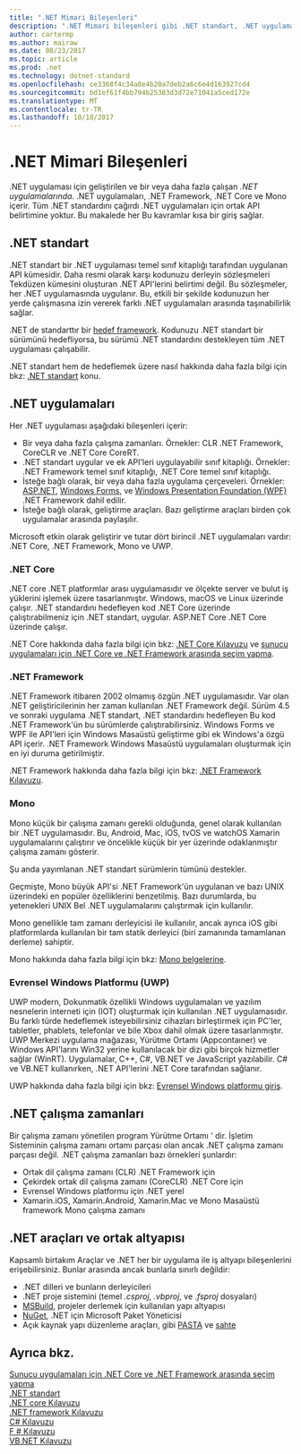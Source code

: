 ```yaml
---
title: ".NET Mimari Bileşenleri"
description: ".NET Mimari bileşenleri gibi .NET standart, .NET uygulamaları, .NET çalışma zamanları ve araçları açıklanmaktadır."
author: cartermp
ms.author: mairaw
ms.date: 08/23/2017
ms.topic: article
ms.prod: .net
ms.technology: dotnet-standard
ms.openlocfilehash: ce3368f4c34a8e4b20a7deb2a6c6e4d163927cd4
ms.sourcegitcommit: bd1ef61f4bb794b25383d3d72e71041a5ced172e
ms.translationtype: MT
ms.contentlocale: tr-TR
ms.lasthandoff: 10/18/2017
---
```

# <a name="net-architectural-components"></a>.NET Mimari Bileşenleri

.NET uygulaması için geliştirilen ve bir veya daha fazla çalışan *.NET uygulamalarında*.  .NET uygulamaları, .NET Framework, .NET Core ve Mono içerir. Tüm .NET standardını çağırdı .NET uygulamaları için ortak API belirtimine yoktur. Bu makalede her Bu kavramlar kısa bir giriş sağlar.

## <a name="net-standard"></a>.NET standart

.NET standart bir .NET uygulaması temel sınıf kitaplığı tarafından uygulanan API kümesidir. Daha resmi olarak karşı kodunuzu derleyin sözleşmeleri Tekdüzen kümesini oluşturan .NET API'lerini belirtimi değil. Bu sözleşmeler, her .NET uygulamasında uygulanır. Bu, etkili bir şekilde kodunuzun her yerde çalışmasına izin vererek farklı .NET uygulamaları arasında taşınabilirlik sağlar.

.NET de standarttır bir [hedef framework](glossary.md#target-framework). Kodunuzu .NET standart bir sürümünü hedefliyorsa, bu sürümü .NET standardını destekleyen tüm .NET uygulaması çalışabilir.

.NET standart hem de hedeflemek üzere nasıl hakkında daha fazla bilgi için bkz: [.NET standart](net-standard.md) konu.

## <a name="net-implementations"></a>.NET uygulamaları

Her .NET uygulaması aşağıdaki bileşenleri içerir:

- Bir veya daha fazla çalışma zamanları. Örnekler: CLR .NET Framework, CoreCLR ve .NET Core CoreRT.
- .NET standart uygular ve ek API'leri uygulayabilir sınıf kitaplığı. Örnekler: .NET Framework temel sınıf kitaplığı, .NET Core temel sınıf kitaplığı.
- İsteğe bağlı olarak, bir veya daha fazla uygulama çerçeveleri. Örnekler: [ASP.NET](https://www.asp.net/), [Windows Forms](../framework/winforms/windows-forms-overview.md), ve [Windows Presentation Foundation (WPF)](../framework/wpf/index.md) .NET Framework dahil edilir.
- İsteğe bağlı olarak, geliştirme araçları. Bazı geliştirme araçları birden çok uygulamalar arasında paylaşılır.

Microsoft etkin olarak geliştirir ve tutar dört birincil .NET uygulamaları vardır: .NET Core, .NET Framework, Mono ve UWP.

### <a name="net-core"></a>.NET Core

.NET core .NET platformlar arası uygulamasıdır ve ölçekte server ve bulut iş yüklerini işlemek üzere tasarlanmıştır. Windows, macOS ve Linux üzerinde çalışır. .NET standardını hedefleyen kod .NET Core üzerinde çalıştırabilmeniz için .NET standart, uygular. ASP.NET Core .NET Core üzerinde çalışır. 

.NET Core hakkında daha fazla bilgi için bkz: [.NET Core Kılavuzu](../core/index.md) ve [sunucu uygulamaları için .NET Core ve .NET Framework arasında seçim yapma](choosing-core-framework-server.md).

### <a name="net-framework"></a>.NET Framework

.NET Framework itibaren 2002 olmamış özgün .NET uygulamasıdır. Var olan .NET geliştiricilerinin her zaman kullanılan .NET Framework değil. Sürüm 4.5 ve sonraki uygulama .NET standart, .NET standardını hedefleyen Bu kod .NET Framework'ün bu sürümlerde çalıştırabilirsiniz. Windows Forms ve WPF ile API'leri için Windows Masaüstü geliştirme gibi ek Windows'a özgü API içerir. .NET Framework Windows Masaüstü uygulamaları oluşturmak için en iyi duruma getirilmiştir.

.NET Framework hakkında daha fazla bilgi için bkz: [.NET Framework Kılavuzu](../framework/index.md).

### <a name="mono"></a>Mono

Mono küçük bir çalışma zamanı gerekli olduğunda, genel olarak kullanılan bir .NET uygulamasıdır. Bu, Android, Mac, iOS, tvOS ve watchOS Xamarin uygulamalarını çalıştırır ve öncelikle küçük bir yer üzerinde odaklanmıştır çalışma zamanı gösterir.

Şu anda yayımlanan .NET standart sürümlerin tümünü destekler.

Geçmişte, Mono büyük API'si .NET Framework'ün uygulanan ve bazı UNIX üzerindeki en popüler özelliklerini benzetilmiş. Bazı durumlarda, bu yetenekleri UNIX Bel .NET uygulamalarını çalıştırmak için kullanılır.

Mono genellikle tam zamanı derleyicisi ile kullanılır, ancak ayrıca iOS gibi platformlarda kullanılan bir tam statik derleyici (biri zamanında tamamlanan derleme) sahiptir.

Mono hakkında daha fazla bilgi için bkz: [Mono belgelerine](http://www.mono-project.com/docs/).

### <a name="universal-windows-platform-uwp"></a>Evrensel Windows Platformu (UWP)

UWP modern, Dokunmatik özellikli Windows uygulamaları ve yazılım nesnelerin interneti için (IOT) oluşturmak için kullanılan .NET uygulamasıdır. Bu farklı türde hedeflemek isteyebilirsiniz cihazları birleştirmek için PC'ler, tabletler, phablets, telefonlar ve bile Xbox dahil olmak üzere tasarlanmıştır. UWP Merkezi uygulama mağazası, Yürütme Ortamı (Appcontaıner) ve Windows API'larını Win32 yerine kullanılacak bir dizi gibi birçok hizmetler sağlar (WinRT). Uygulamalar, C++, C#, VB.NET ve JavaScript yazılabilir. C# ve VB.NET kullanırken, .NET API'lerini .NET Core tarafından sağlanır.

UWP hakkında daha fazla bilgi için bkz: [Evrensel Windows platformu giriş](https://docs.microsoft.com/windows/uwp/get-started/universal-application-platform-guide).

## <a name="net-runtimes"></a>.NET çalışma zamanları

Bir çalışma zamanı yönetilen program Yürütme Ortamı ' dir. İşletim Sisteminin çalışma zamanı ortamı parçası olan ancak .NET çalışma zamanı parçası değil. .NET çalışma zamanları bazı örnekleri şunlardır:
 
 - Ortak dil çalışma zamanı (CLR) .NET Framework için
 - Çekirdek ortak dil çalışma zamanı (CoreCLR) .NET Core için
 - Evrensel Windows platformu için .NET yerel 
 - Xamarin.iOS, Xamarin.Android, Xamarin.Mac ve Mono Masaüstü framework Mono çalışma zamanı

## <a name="net-tooling-and-common-infrastructure"></a>.NET araçları ve ortak altyapısı

Kapsamlı birtakım Araçlar ve .NET her bir uygulama ile iş altyapı bileşenlerini erişebilirsiniz. Bunlar arasında ancak bunlarla sınırlı değildir:

- .NET dilleri ve bunların derleyicileri
- .NET proje sistemini (temel *.csproj*, *.vbproj*, ve *.fsproj* dosyaları)
- [MSBuild](/visualstudio/msbuild/msbuild), projeler derlemek için kullanılan yapı altyapısı
- [NuGet](/nuget/), .NET için Microsoft Paket Yöneticisi
- Açık kaynak yapı düzenleme araçları, gibi [PASTA](http://cakebuild.net/) ve [sahte](https://fake.build/)

## <a name="see-also"></a>Ayrıca bkz.
[Sunucu uygulamaları için .NET Core ve .NET Framework arasında seçim yapma](choosing-core-framework-server.md)   
[.NET standart](net-standard.md)  
[.NET core Kılavuzu](../core/index.md)  
[.NET framework Kılavuzu](../framework/index.md)  
[C# Kılavuzu](../csharp/index.md)  
[F # Kılavuzu](../fsharp/index.md)  
[VB.NET Kılavuzu](../visual-basic/index.md)  

